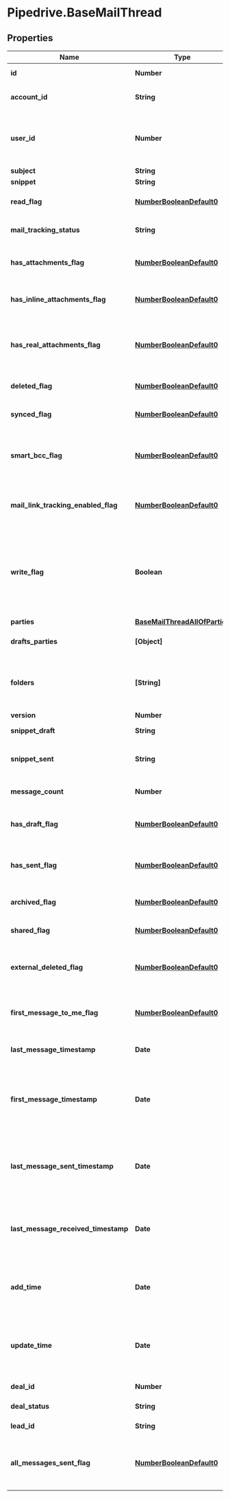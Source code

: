 # Pipedrive.BaseMailThread

## Properties

Name | Type | Description | Notes
------------ | ------------- | ------------- | -------------
**id** | **Number** | ID of the mail thread | [optional] 
**account_id** | **String** | The connection account ID | [optional] 
**user_id** | **Number** | ID of the user whom mail message will be assigned to | [optional] 
**subject** | **String** | The subject | [optional] 
**snippet** | **String** | A snippet | [optional] 
**read_flag** | [**NumberBooleanDefault0**](NumberBooleanDefault0.md) | Whether the mail thread is read | [optional] 
**mail_tracking_status** | **String** | Mail tracking status | [optional] 
**has_attachments_flag** | [**NumberBooleanDefault0**](NumberBooleanDefault0.md) | Whether the mail thread has an attachment | [optional] 
**has_inline_attachments_flag** | [**NumberBooleanDefault0**](NumberBooleanDefault0.md) | Whether the mail thread has inline attachments | [optional] 
**has_real_attachments_flag** | [**NumberBooleanDefault0**](NumberBooleanDefault0.md) | Whether the mail thread has real attachments (which are not inline) | [optional] 
**deleted_flag** | [**NumberBooleanDefault0**](NumberBooleanDefault0.md) | Whether the mail thread is deleted | [optional] 
**synced_flag** | [**NumberBooleanDefault0**](NumberBooleanDefault0.md) | Whether the mail thread is synced | [optional] 
**smart_bcc_flag** | [**NumberBooleanDefault0**](NumberBooleanDefault0.md) | Whether one of the parties of the mail thread is Bcc | [optional] 
**mail_link_tracking_enabled_flag** | [**NumberBooleanDefault0**](NumberBooleanDefault0.md) | Whether the link tracking of the mail thread is enabled | [optional] 
**write_flag** | **Boolean** | We strongly advise you to avoid the use of this property. We will soon deprecate this property | [optional] 
**parties** | [**BaseMailThreadAllOfParties**](BaseMailThreadAllOfParties.md) |  | [optional] 
**drafts_parties** | **[Object]** | Parties of the drafted mail thread | [optional] 
**folders** | **[String]** | Folders in which messages from thread are being stored | [optional] 
**version** | **Number** | Version | [optional] 
**snippet_draft** | **String** | A snippet from a draft | [optional] 
**snippet_sent** | **String** | A snippet from a message sent | [optional] 
**message_count** | **Number** | An amount of messages | [optional] 
**has_draft_flag** | [**NumberBooleanDefault0**](NumberBooleanDefault0.md) | Whether the mail thread has any drafts | [optional] 
**has_sent_flag** | [**NumberBooleanDefault0**](NumberBooleanDefault0.md) | Whether the mail thread has messages sent | [optional] 
**archived_flag** | [**NumberBooleanDefault0**](NumberBooleanDefault0.md) | Whether the mail thread is archived | [optional] 
**shared_flag** | [**NumberBooleanDefault0**](NumberBooleanDefault0.md) | Whether the mail thread is shared | [optional] 
**external_deleted_flag** | [**NumberBooleanDefault0**](NumberBooleanDefault0.md) | Whether the mail thread has been deleted externally | [optional] 
**first_message_to_me_flag** | [**NumberBooleanDefault0**](NumberBooleanDefault0.md) | Whether the mail thread was initialized by others | [optional] 
**last_message_timestamp** | **Date** | Last message timestamp | [optional] 
**first_message_timestamp** | **Date** | The time when the mail thread has had the first message received or created | [optional] 
**last_message_sent_timestamp** | **Date** | The last time when the mail thread has had a message sent | [optional] 
**last_message_received_timestamp** | **Date** | The last time when the mail thread has had a message received | [optional] 
**add_time** | **Date** | The time when the mail thread was inserted to database | [optional] 
**update_time** | **Date** | The time when the mail thread was updated in database received | [optional] 
**deal_id** | **Number** | The ID of the deal | [optional] 
**deal_status** | **String** | Status of the deal | [optional] 
**lead_id** | **String** | The ID of the lead | [optional] 
**all_messages_sent_flag** | [**NumberBooleanDefault0**](NumberBooleanDefault0.md) | Whether all the mail thread messages have been sent | [optional] 


